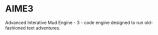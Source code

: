 # AIME3
Advanced Interative Mud Engine - 3 - code engine designed to run old-fashioned text adventures.
